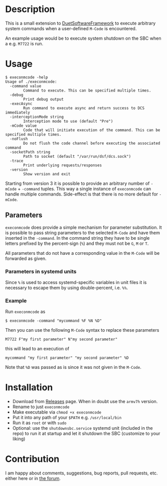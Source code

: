 # Description
This is a small extension to [DuetSoftwareFramework](https://github.com/Duet3D/DuetSoftwareFramework)
to execute arbitrary system commands when a user-defined `M-Code` is encountered.

An example usage would be to execute system shutdown on the SBC when a e.g. `M7722` is run.

# Usage
```
$ execonmcode -help
Usage of ./execonmcode:
  -command value
        Command to execute. This can be specified multiple times.
  -debug
        Print debug output
  -execAsync
        Run command to execute async and return success to DCS immediately
  -interceptionMode string
        Interception mode to use (default "Pre")
  -mCode value
        Code that will initiate execution of the command. This can be specified multiple times.
  -noFlush
        Do not flush the code channel before executing the associated command
  -socketPath string
        Path to socket (default "/var/run/dsf/dcs.sock")
  -trace
        Print underlying requests/responses
  -version
        Show version and exit
```

Starting from version 3 it is possible to provide an arbitrary number of `-mCode` + `-command` tuples. This way a
single instance of `execonmcode` can handle multiple commands. Side-effect is that there is no more default for `-mCode`.

## Parameters
`execonmcode` does provide a simple mechanism for parameter substitution. It is possible to pass string parameters to the
selected `M-Code` and have them inserted in the `-command`. In the command string they have to be single letters prefixed by
the percent-sign (`%`) and they must not be `G`, `M` or `T`.

All parameters that do not have a corresponding value in the `M-Code` will be forwarded as given.

### Parameters in systemd units
Since `%` is used to access systemd-specific variables in unit files it is
necessary to escape them by using double-percent, i.e. `%%`.

### Example
Run `execonmcode` as
```
$ execonmcode -command "mycommand %F %N %D"
```
Then you can use the following `M-Code` syntax to replace these parameters
```
M7722 F"my first parameter" N"my second parameter"
```
this will lead to an execution of
```
mycommand "my first parameter" "my second parameter" %D
```
Note that `%D` was passed as is since it was not given in the `M-Code`.

# Installation
* Download from [Releases](Releases) page. When in doubt use the `armv7h` version.
* Rename to just `execonmcode`
* Make executable via `chmod +x execonmcode`
* Put it into any path of your `$PATH` e.g. `/usr/local/bin`
* Run it as `root` or with `sudo`
* Optional: use the `shutdownsbc.service` systemd unit (included in the repo) to run it at startup and let it shutdown the SBC (customize to your liking)

# Contribution
I am happy about comments, suggestions, bug reports, pull requests, etc. either here or in [the forum](https://forum.duet3d.com/topic/13194).
